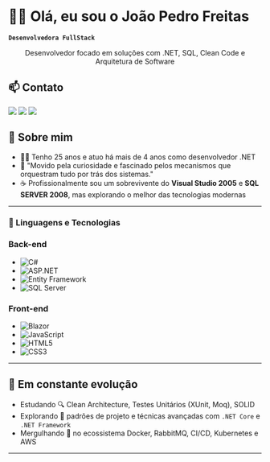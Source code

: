 # 👨‍💻 Olá, eu sou o João Pedro Freitas
**`Desenvolvedora FullStack`**
<p align="center">
   Desenvolvedor focado em soluções com .NET, SQL, Clean Code e Arquitetura de Software
</p>

## 📫 Contato
<div> 
  
  <a href="https://www.instagram.com/euujoao_freitas/" target="_blank"><img src="https://img.shields.io/badge/-Instagram-%23E4405F?style=for-the-badge&logo=instagram&logoColor=white" target="_blank"></a>
  <a href = "mailto:joaofreittas46@outlook.com"><img src="https://img.shields.io/badge/-Gmail-%23333?style=for-the-badge&logo=gmail&logoColor=white" target="_blank"></a>
  <a href="https://www.linkedin.com/in/jo%C3%A3o-pedro-reis-a07b40160/" target="_blank"><img src="https://img.shields.io/badge/-LinkedIn-%230077B5?style=for-the-badge&logo=linkedin&logoColor=white" target="_blank"></a> 
  
</div>

## 🚀 Sobre mim

- 👨‍💻 Tenho 25 anos e atuo há mais de 4 anos como desenvolvedor .NET
- 🔨 "Movido pela curiosidade e fascinado pelos mecanismos que orquestram tudo por trás dos sistemas."
- ☕ Profissionalmente sou um sobrevivente do **Visual Studio 2005** e **SQL SERVER 2008**, mas explorando o melhor das tecnologias modernas 

---

### 🤖 Linguagens e Tecnologias

### Back-end
- ![C#](https://img.shields.io/badge/C%23-239120?style=flat&logo=c-sharp&logoColor=white)
- ![ASP.NET](https://img.shields.io/badge/ASP.NET-blue?style=flat&logo=.net)
- ![Entity Framework](https://img.shields.io/badge/Entity%20Framework-68217A?style=flat&logo=.net)
- ![SQL Server](https://img.shields.io/badge/SQL_Server-CC2927?style=flat&logo=microsoft-sql-server&logoColor=white)

### Front-end
- ![Blazor](https://img.shields.io/badge/Blazor-512BD4?style=flat&logo=blazor)
- ![JavaScript](https://img.shields.io/badge/JavaScript-F7DF1E?style=flat&logo=javascript&logoColor=black)
- ![HTML5](https://img.shields.io/badge/HTML5-E34F26?style=flat&logo=html5&logoColor=white)
- ![CSS3](https://img.shields.io/badge/CSS3-1572B6?style=flat&logo=css3&logoColor=white)

---

## 🧠 Em constante evolução

- Estudando 🔍 Clean Architecture, Testes Unitários (XUnit, Moq), SOLID
- Explorando 🔧 padrões de projeto e técnicas avançadas com `.NET Core` e `.NET Framework`
- Mergulhando 🐳 no ecossistema Docker, RabbitMQ, CI/CD, Kubernetes e AWS

---
<br/>
<br/>


